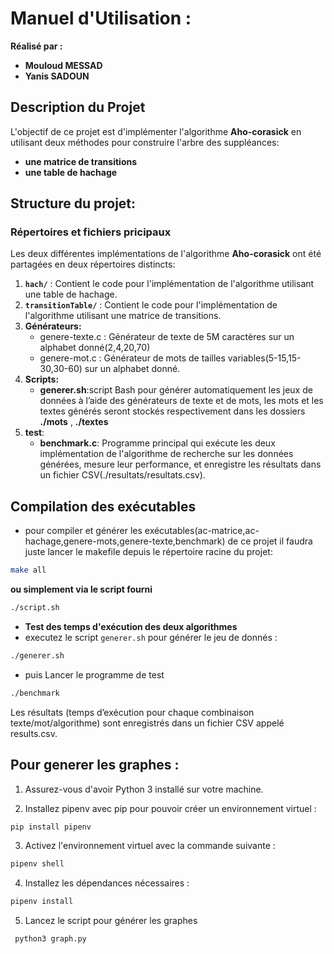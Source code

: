 # Manuel d'Utilisation :

**Réalisé par :**

- **Mouloud MESSAD**
- **Yanis SADOUN**

## Description du Projet

L'objectif de ce projet est d'implémenter l'algorithme **Aho-corasick** en utilisant deux méthodes pour construire l'arbre des suppléances:

- **une matrice de transitions**
- **une table de hachage**

## Structure du projet:

### Répertoires et fichiers pricipaux

Les deux différentes implémentations de l'algorithme **Aho-corasick** ont été partagées en deux répertoires distincts:

1. **`hach/`** : Contient le code pour l'implémentation de l'algorithme utilisant une table de hachage.
2. **`transitionTable/`** : Contient le code pour l'implémentation de l'algorithme utilisant une matrice de transitions.
3. **Générateurs:**
   - genere-texte.c : Générateur de texte de 5M caractères sur un alphabet donné(2,4,20,70)
   - genere-mot.c : Générateur de mots de tailles variables(5-15,15-30,30-60) sur un alphabet donné.
4. **Scripts:**
   - **generer.sh**:script Bash pour générer automatiquement les jeux de données à l’aide des générateurs de texte et de mots, les mots et les textes générés seront stockés respectivement dans les dossiers **./mots** , **./textes**
5. **test**:
   - **benchmark.c**: Programme principal qui exécute les deux implémentation de l'algorithme de recherche sur les données générées, mesure leur performance, et enregistre les résultats dans un fichier CSV(./resultats/resultats.csv).

## Compilation des exécutables

- pour compiler et générer les exécutables(ac-matrice,ac-hachage,genere-mots,genere-texte,benchmark) de ce projet il faudra juste lancer le makefile depuis le répertoire racine du projet:

```bash
make all
```

**ou simplement via le script fourni**

```bash
./script.sh
```

- **Test des temps d'exécution des deux algorithmes**
- executez le script `generer.sh` pour générer le jeu de donnés :

```bash
./generer.sh
```

- puis Lancer le programme de test

```bash
./benchmark
```

Les résultats (temps d’exécution pour chaque combinaison texte/mot/algorithme) sont enregistrés dans un fichier CSV appelé results.csv.

## Pour generer les graphes :

1. Assurez-vous d'avoir Python 3 installé sur votre machine.

2. Installez pipenv avec pip pour pouvoir créer un environnement virtuel :

```bash
pip install pipenv
```

3. Activez l'environnement virtuel avec la commande suivante :

```bash
pipenv shell
```

4. Installez les dépendances nécessaires :

```bash
pipenv install
```

5. Lancez le script pour générer les graphes

```bash
 python3 graph.py
```
